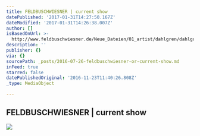 ```yaml
---
title: FELDBUSCHWIESNER | current show
datePublished: '2017-01-31T14:27:50.167Z'
dateModified: '2017-01-31T14:26:38.007Z'
author: []
isBasedOnUrl: >-
  http://www.feldbuschwiesner.de/Neue_Dateien/01_artist/dahlgren/dahlgren_exhibition_2016.html
description: ''
publisher: {}
via: {}
sourcePath: _posts/2016-07-26-feldbuschwiesner-or-current-show.md
inFeed: true
starred: false
datePublishedOriginal: '2016-11-23T11:40:26.808Z'
_type: MediaObject

---
```

<article style=""><h1>FELDBUSCHWIESNER | current show</h1><img src="http://www.feldbuschwiesner.de/kunstagenten011004.data/SmartObjects/_ausstellung/2016_Ausstellungen/2016_jacob_dahlgren/JD290416_001_800.jpg" /></article>